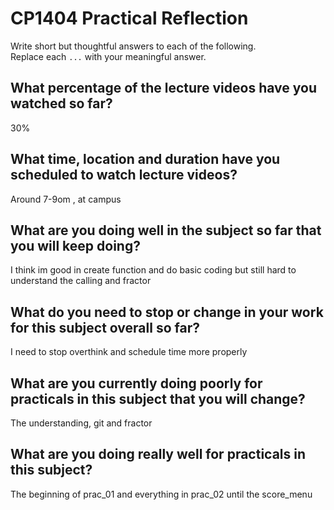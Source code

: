 # CP1404 Practical Reflection

Write short but thoughtful answers to each of the following.  
Replace each `...` with your meaningful answer.

## What percentage of the lecture videos have you watched so far?
30%
## What time, location and duration have you scheduled to watch lecture videos?
Around 7-9om , at campus 

## What are you doing well in the subject so far that you will keep doing?
I think im good in create function and do basic coding but still hard to understand the calling and fractor

## What do you need to stop or change in your work for this subject overall so far?
I need to stop overthink and schedule time more properly

## What are you currently doing poorly for practicals in this subject that you will change?
The understanding, git and fractor 

## What are you doing really well for practicals in this subject?
The beginning of prac_01 and everything in prac_02 until the score_menu